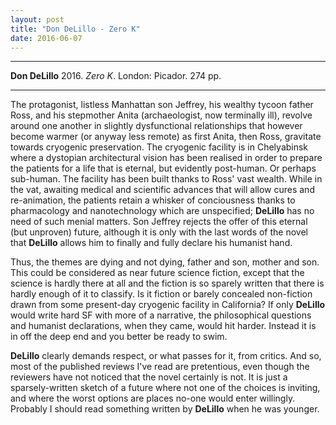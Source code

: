 ```yaml
---
layout: post
title: "Don DeLillo - Zero K"
date: 2016-06-07
---
```


***
<b>Don DeLillo</b> 2016. _Zero K_.  London: Picador. 274 pp.

***

The protagonist, listless Manhattan son Jeffrey, his wealthy tycoon father Ross, and his stepmother Anita (archaeologist, now terminally ill), revolve around one another in slightly dysfunctional relationships that however become warmer (or anyway less remote) as first Anita, then Ross, gravitate towards cryogenic preservation.  The cryogenic facility is in Chelyabinsk where a dystopian architectural vision has been realised in order to prepare the patients for a life that is eternal, but evidently post-human.  Or perhaps sub-human.  The facility has been built thanks to Ross' vast wealth.   While in the vat, awaiting medical and scientific advances that will allow cures and re-animation, the patients retain a whisker of conciousness thanks to pharmacology and nanotechnology which are unspecified; **DeLillo** has no need of such menial matters. Son Jeffrey rejects the offer of this eternal (but unproven) future, although it is only with the last words of the novel that **DeLillo** allows him to finally and fully declare his humanist hand.

Thus, the themes are dying and not dying, father and son, mother and son. This could be considered as near future science fiction, except that the science is hardly there at all and the fiction is so sparely written that there is hardly enough of it to classify.  Is it fiction or barely concealed non-fiction drawn from some present-day cryogenic facility in California?  If only **DeLillo** would write hard SF with more of a narrative, the philosophical questions and humanist declarations,  when they came, would hit harder. Instead it is in off the deep end and you better be ready to swim.

**DeLillo** clearly demands respect, or what passes for it, from critics.  And so, most of the published reviews I've read are pretentious, even though the reviewers have not noticed that the novel certainly is not.  It is just a sparsely-written sketch of a future where not one of the choices is inviting, and where the worst options are places no-one would enter willingly.  Probably I should read something written by **DeLillo** when he was younger.   
